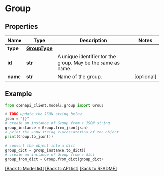 # Group


## Properties

Name | Type | Description | Notes
------------ | ------------- | ------------- | -------------
**type** | [**GroupType**](GroupType.md) |  | 
**id** | **str** | A unique identifier for the group. May be the same as name. | 
**name** | **str** | Name of the group. | [optional] 

## Example

```python
from openapi_client.models.group import Group

# TODO update the JSON string below
json = "{}"
# create an instance of Group from a JSON string
group_instance = Group.from_json(json)
# print the JSON string representation of the object
print(Group.to_json())

# convert the object into a dict
group_dict = group_instance.to_dict()
# create an instance of Group from a dict
group_from_dict = Group.from_dict(group_dict)
```
[[Back to Model list]](../README.md#documentation-for-models) [[Back to API list]](../README.md#documentation-for-api-endpoints) [[Back to README]](../README.md)


